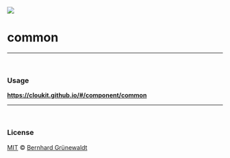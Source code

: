 ![](https://cloukit.github.io/assets/images/cloukit-bannner-github.svg)

# common

-----

&nbsp;

### Usage

**https://cloukit.github.io/#/component/common**

-----

&nbsp;

### License

[MIT](https://github.com/cloukit/legal) © [Bernhard Grünewaldt](https://github.com/clouless)
